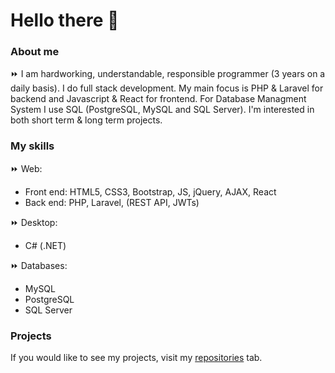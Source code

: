 <h1>Hello there 👋 </h1> 
<h3>About me</h3>
<p>⏩ I am hardworking, understandable, responsible programmer (3 years on a daily basis). I do full stack development. My main focus is PHP & Laravel for backend and Javascript & React for frontend. For Database Managment System I use SQL (PostgreSQL, MySQL and SQL Server). I'm interested in both short term & long term projects.</p>

<h3>My skills</h3>
<p>
  ⏩ Web: 
  <ul>
    <li>Front end: HTML5, CSS3, Bootstrap, JS, jQuery, AJAX, React</li>
    <li>Back end: PHP, Laravel, (REST API, JWTs)</li>
  </ul>
</p>
<p>⏩ Desktop:
  <ul>
    <li>C# (.NET)</li>
  </ul>
</p>
<p>
⏩ Databases:
  <ul>
  <li>MySQL</li>
    <li>PostgreSQL</li>
    <li>SQL Server</li>
  </ul>
</p>

<h3>Projects</h3>
<p>If you would like to see my projects, visit my <a href="https://github.com/Malcom98?tab=repositories">repositories</a> tab.</p>
